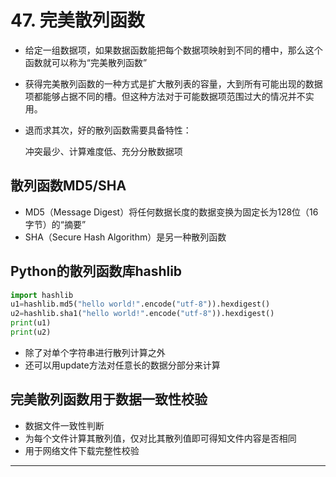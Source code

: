 # 47. 完美散列函数

- 给定一组数据项，如果数据函数能把每个数据项映射到不同的槽中，那么这个函数就可以称为“完美散列函数”
- 获得完美散列函数的一种方式是扩大散列表的容量，大到所有可能出现的数据项都能够占据不同的槽。但这种方法对于可能数据项范围过大的情况并不实用。
- 退而求其次，好的散列函数需要具备特性：

    冲突最少、计算难度低、充分分散数据项

## 散列函数MD5/SHA

- MD5（Message Digest）将任何数据长度的数据变换为固定长为128位（16字节）的“摘要”
- SHA（Secure Hash Algorithm）是另一种散列函数

## Python的散列函数库hashlib

```python
import hashlib
u1=hashlib.md5("hello world!".encode("utf-8")).hexdigest()
u2=hashlib.sha1("hello world!".encode("utf-8")).hexdigest()
print(u1)
print(u2)
```

- 除了对单个字符串进行散列计算之外
- 还可以用update方法对任意长的数据分部分来计算

## 完美散列函数用于数据一致性校验

- 数据文件一致性判断
- 为每个文件计算其散列值，仅对比其散列值即可得知文件内容是否相同
- 用于网络文件下载完整性校验

---